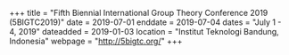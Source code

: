 +++
title = "Fifth Biennial International Group Theory Conference 2019 (5BIGTC2019)"
date = 2019-07-01
enddate = 2019-07-04
dates = "July 1 - 4, 2019"
dateadded = 2019-01-03
location = "Institut Teknologi Bandung, Indonesia"
webpage = "http://5bigtc.org/"
+++
